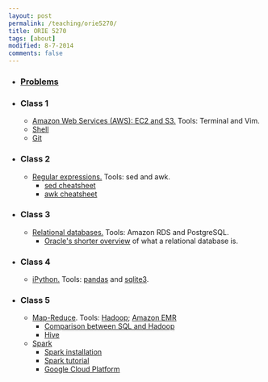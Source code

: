 ```yaml
---
layout: post
permalink: /teaching/orie5270/
title: ORIE 5270
tags: [about]
modified: 8-7-2014
comments: false
---
```


* ### [Problems](/saul/problem_set.pdf)

* ### Class 1
    * [Amazon Web Services (AWS): EC2 and S3.](/saul/ec2_notes.pdf) Tools: Terminal and Vim.
    * [Shell](https://www.shellscript.sh/index.html) 
    * [Git](https://www.atlassian.com/git/tutorials/atlassian-git-cheatsheet)
    
* ### Class 2
    * [Regular expressions.](https://www.gnu.org/software/sed/manual/html_node/Regular-Expressions.html) Tools: sed and awk. 
      * [sed cheatsheet](https://gist.github.com/ssstonebraker/6140154)
      * [awk cheatsheet](https://www.shortcutfoo.com/app/dojos/awk/cheatsheet)

* ### Class 3
    * [Relational databases.](/saul/rds.pdf) Tools: Amazon RDS and PostgreSQL. 
      * [Oracle's shorter overview](https://docs.oracle.com/javase/tutorial/jdbc/overview/database.html) of what a relational database is.
      
* ### Class 4
    * [iPython.](/saul/ipython_notebook.pdf) Tools: [pandas](https://pandas.pydata.org/pandas-docs/stable/10min.html) and [sqlite3](http://zetcode.com/db/sqlitepythontutorial/).
    
* ### Class 5
   * [Map-Reduce](http://www.mmds.org/mmds/v2.1/ch02-mapreduce.pdf). Tools: [Hadoop](https://pythonhosted.org/mrjob/); [Amazon EMR](https://aws.amazon.com/emr/)
     * [Comparison between SQL and Hadoop](http://www.performancearchitects.com/wp/2014/01/29/what-is-hadoop-and-how-does-it-compare-to-relational-databases/)
     * [Hive](https://cwiki.apache.org/confluence/display/Hive/Tutorial)
   * [Spark](https://mapr.com/blog/5-minute-guide-understanding-significance-apache-spark/)
     * [Spark installation](https://gist.github.com/ololobus/4c221a0891775eaa86b0)
     * [Spark tutorial](https://www.dezyre.com/apache-spark-tutorial/pyspark-tutorial)
     * [Google Cloud Platform](https://cloud.google.com/)  
    
    

